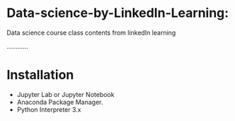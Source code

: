 # Data-science-by-LinkedIn-Learning:

Data science course class contents from linkedIn learning

............

# Installation
* Jupyter Lab or Jupyter Notebook
* Anaconda Package Manager.
* Python Interpreter 3.x
